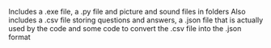 Includes a .exe file, a .py file and picture and sound files in folders
Also includes a .csv file storing questions and answers, a .json file that is actually used by the code and some code to convert the .csv file into the .json format

